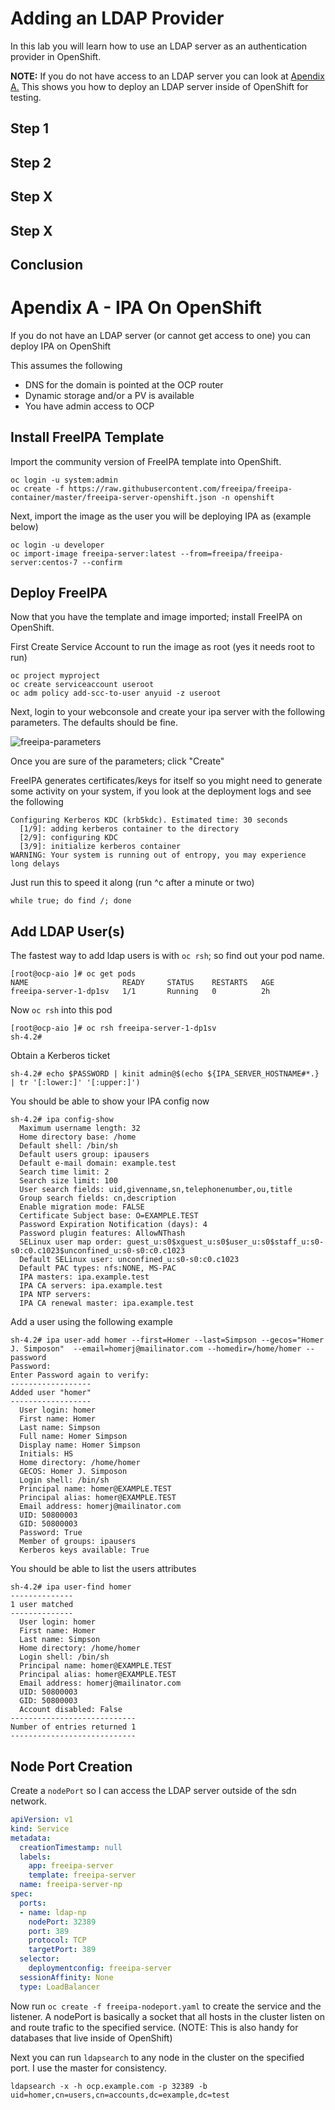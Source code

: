 # Adding an LDAP Provider

In this lab you will learn how to use an LDAP server as an authentication provider in OpenShift.

**NOTE:** If you do not have access to an LDAP server you can look at [Apendix A.](#apendix-a---ipa-on-openshift) This shows you how to deploy an LDAP server inside of OpenShift for testing.

## Step 1

## Step 2

## Step X

## Step X

## Conclusion

# Apendix A - IPA On OpenShift

If you do not have an LDAP server (or cannot get access to one) you can deploy IPA on OpenShift

This assumes the following

* DNS for the domain is pointed at the OCP router
* Dynamic storage and/or a PV is available
* You have admin access to OCP

## Install FreeIPA  Template

Import the community version of FreeIPA template into OpenShift.

```
oc login -u system:admin
oc create -f https://raw.githubusercontent.com/freeipa/freeipa-container/master/freeipa-server-openshift.json -n openshift
```

Next, import the image as the user you will be deploying IPA as (example below)

```
oc login -u developer
oc import-image freeipa-server:latest --from=freeipa/freeipa-server:centos-7 --confirm
```

## Deploy FreeIPA

Now that you have the template and image imported; install FreeIPA on OpenShift.

First Create Service Account to run the image as root (yes it needs root to run)

```
oc project myproject
oc create serviceaccount useroot 
oc adm policy add-scc-to-user anyuid -z useroot
```

Next, login to your webconsole and create your ipa server with the following parameters. The defaults should be fine.

![freeipa-parameters](images/freeipa-parameters.png)

Once you are sure of the parameters; click "Create"

FreeIPA generates certificates/keys for itself so you might need to generate some activity on your system, if you look at the deployment logs and see the following

```
Configuring Kerberos KDC (krb5kdc). Estimated time: 30 seconds
  [1/9]: adding kerberos container to the directory
  [2/9]: configuring KDC
  [3/9]: initialize kerberos container
WARNING: Your system is running out of entropy, you may experience long delays
```

Just run this to speed it along (run ^c after a minute or two)
```
while true; do find /; done 
```

## Add LDAP User(s)

The fastest way to add ldap users is with `oc rsh`; so find out your pod name.

```
[root@ocp-aio ]# oc get pods
NAME                     READY     STATUS    RESTARTS   AGE
freeipa-server-1-dp1sv   1/1       Running   0          2h
```

Now `oc rsh` into this pod

```
[root@ocp-aio ]# oc rsh freeipa-server-1-dp1sv
sh-4.2#
```

Obtain a Kerberos ticket

```
sh-4.2# echo $PASSWORD | kinit admin@$(echo ${IPA_SERVER_HOSTNAME#*.} | tr '[:lower:]' '[:upper:]')
```

You should be able to show your IPA config now

```
sh-4.2# ipa config-show
  Maximum username length: 32
  Home directory base: /home
  Default shell: /bin/sh
  Default users group: ipausers
  Default e-mail domain: example.test
  Search time limit: 2
  Search size limit: 100
  User search fields: uid,givenname,sn,telephonenumber,ou,title
  Group search fields: cn,description
  Enable migration mode: FALSE
  Certificate Subject base: O=EXAMPLE.TEST
  Password Expiration Notification (days): 4
  Password plugin features: AllowNThash
  SELinux user map order: guest_u:s0$xguest_u:s0$user_u:s0$staff_u:s0-s0:c0.c1023$unconfined_u:s0-s0:c0.c1023
  Default SELinux user: unconfined_u:s0-s0:c0.c1023
  Default PAC types: nfs:NONE, MS-PAC
  IPA masters: ipa.example.test
  IPA CA servers: ipa.example.test
  IPA NTP servers: 
  IPA CA renewal master: ipa.example.test
```


Add a user using the following example

```
sh-4.2# ipa user-add homer --first=Homer --last=Simpson --gecos="Homer J. Simposon"  --email=homerj@mailinator.com --homedir=/home/homer --password
Password: 
Enter Password again to verify: 
------------------
Added user "homer"
------------------
  User login: homer
  First name: Homer
  Last name: Simpson
  Full name: Homer Simpson
  Display name: Homer Simpson
  Initials: HS
  Home directory: /home/homer
  GECOS: Homer J. Simposon
  Login shell: /bin/sh
  Principal name: homer@EXAMPLE.TEST
  Principal alias: homer@EXAMPLE.TEST
  Email address: homerj@mailinator.com
  UID: 50800003
  GID: 50800003
  Password: True
  Member of groups: ipausers
  Kerberos keys available: True
```

You should be able to list the users attributes

```
sh-4.2# ipa user-find homer
--------------
1 user matched
--------------
  User login: homer
  First name: Homer
  Last name: Simpson
  Home directory: /home/homer
  Login shell: /bin/sh
  Principal name: homer@EXAMPLE.TEST
  Principal alias: homer@EXAMPLE.TEST
  Email address: homerj@mailinator.com
  UID: 50800003
  GID: 50800003
  Account disabled: False
----------------------------
Number of entries returned 1
----------------------------

```

## Node Port Creation

Create a `nodePort` so I can access the LDAP server outside of the sdn network.

```yaml
apiVersion: v1
kind: Service
metadata:
  creationTimestamp: null
  labels:
    app: freeipa-server
    template: freeipa-server
  name: freeipa-server-np
spec:
  ports:
  - name: ldap-np
    nodePort: 32389
    port: 389
    protocol: TCP
    targetPort: 389
  selector:
    deploymentconfig: freeipa-server
  sessionAffinity: None
  type: LoadBalancer
```

Now run `oc create -f freeipa-nodeport.yaml` to create the service and the listener. A nodePort is basically a socket that all hosts in the cluster listen on and route trafic to the specified service. (NOTE: This is also handy for databases that live inside of OpenShift)

Next you can run `ldapsearch` to any node in the cluster on the specified port. I use the master for consistency.

```
ldapsearch -x -h ocp.example.com -p 32389 -b uid=homer,cn=users,cn=accounts,dc=example,dc=test
```
